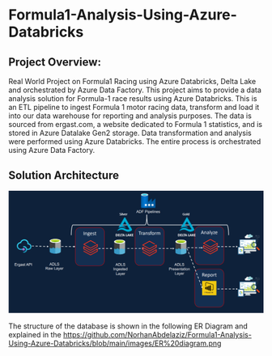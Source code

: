 # Formula1-Analysis-Using-Azure-Databricks
## Project Overview:
Real World Project on Formula1 Racing using Azure Databricks, Delta Lake and orchestrated by Azure Data Factory.
This project aims to provide a data analysis solution for Formula-1 race results using Azure Databricks. 
This is an ETL pipeline to ingest Formula 1 motor racing data, transform and load it into our data warehouse for reporting 
and analysis purposes. The data is sourced from ergast.com, a website dedicated to Formula 1 statistics, and is stored in Azure Datalake Gen2 storage. 
Data transformation and analysis were performed using Azure Databricks. The entire process is orchestrated using Azure Data Factory.

## Solution Architecture 
![alt text](https://github.com/NorhanAbdelaziz/Formula1-Analysis-Using-Azure-Databricks/blob/main/images/Solution%20arch.PNG)

The structure of the database is shown in the following ER Diagram and explained in the https://github.com/NorhanAbdelaziz/Formula1-Analysis-Using-Azure-Databricks/blob/main/images/ER%20diagram.png
